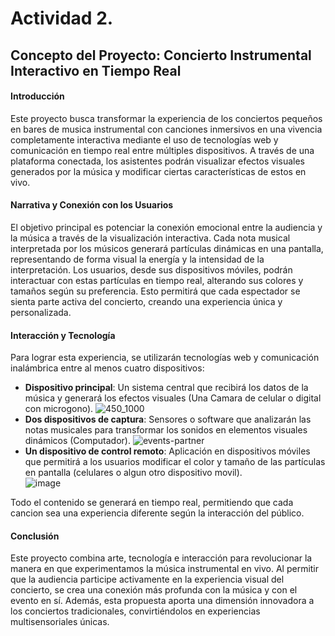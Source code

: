 # Actividad 2.
## Concepto del Proyecto: Concierto Instrumental Interactivo en Tiempo Real  

#### Introducción 
Este proyecto busca transformar la experiencia de los conciertos pequeños en bares de musica instrumental con canciones inmersivos en una vivencia completamente interactiva mediante el uso de tecnologías web y comunicación en tiempo real entre múltiples dispositivos. A través de una plataforma conectada, los asistentes podrán visualizar efectos visuales generados por la música y modificar ciertas características de estos en vivo.  

#### Narrativa y Conexión con los Usuarios  
El objetivo principal es potenciar la conexión emocional entre la audiencia y la música a través de la visualización interactiva. Cada nota musical interpretada por los músicos generará partículas dinámicas en una pantalla, representando de forma visual la energía y la intensidad de la interpretación. Los usuarios, desde sus dispositivos móviles, podrán interactuar con estas partículas en tiempo real, alterando sus colores y tamaños según su preferencia. Esto permitirá que cada espectador se sienta parte activa del concierto, creando una experiencia única y personalizada.  

#### Interacción y Tecnología  
Para lograr esta experiencia, se utilizarán tecnologías web y comunicación inalámbrica entre al menos cuatro dispositivos:  
- **Dispositivo principal**: Un sistema central que recibirá los datos de la música y generará los efectos visuales (Una Camara de celular o digital con microgono).
  ![450_1000](https://github.com/user-attachments/assets/7dd2f106-8377-4bbf-8193-8315cd967dc4)
- **Dos dispositivos de captura**: Sensores o software que analizarán las notas musicales para transformar los sonidos en elementos visuales dinámicos (Computador).
  ![events-partner](https://github.com/user-attachments/assets/be369b16-3d72-43ca-a007-077b702bcab9)
- **Un dispositivo de control remoto**: Aplicación en dispositivos móviles que permitirá a los usuarios modificar el color y tamaño de las partículas en pantalla (celulares o algun otro dispositivo movil).  
![image](https://github.com/user-attachments/assets/80d2be10-42d7-41da-9933-a5b716367f74)

Todo el contenido se generará en tiempo real, permitiendo que cada cancion sea una experiencia diferente según la interacción del público.  

#### Conclusión
Este proyecto combina arte, tecnología e interacción para revolucionar la manera en que experimentamos la música instrumental en vivo. Al permitir que la audiencia participe activamente en la experiencia visual del concierto, se crea una conexión más profunda con la música y con el evento en sí. Además, esta propuesta aporta una dimensión innovadora a los conciertos tradicionales, convirtiéndolos en experiencias multisensoriales únicas.
